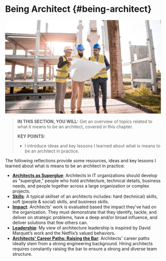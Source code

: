 

# Being Architect {#being-architect}


![](assets/images/arch/architect-3979490_1920.jpg)



> **IN THIS SECTION, YOU WILL:**  Get an overview of topics related to what it means to be an architect, covered in this chapter.
>
> **KEY POINTS:**
>
> * I introduce ideas and key lessons I learned about what is means to be an architect in practice.

The following reflections provide some resources, ideas and key lessons I learned about what is means to be an architect in practice:

* **[Architects as Superglue](#superglue)**: Architects in IT organizations should develop as “superglue,” people who hold architecture, technical details, business needs, and people together across a large organization or complex projects.
* **[Skills](#impact)**: A typical skillset of an architects includes: hard (technical) skills, soft (people & social) skills, and business skills.
* **[Impact](#impact)**: Architects' work is evaluated based the impact they've had on the organization. They must demonstrate that they identify, tackle, and deliver on strategic problems, have a deep and/or broad influence, and deliver solutions that few others can.
* **[Leadership](behaviors)**: My view of architecture leadership is inspired by David Marquet’s work and the Netflix’s valued behaviors.
* **[Architects' Career Paths: Raising the Bar](#career)**: Architects' career paths ideally stem from a strong engineering background. Hiring architects requires constantly raising the bar to ensure a strong and diverse team structure.
